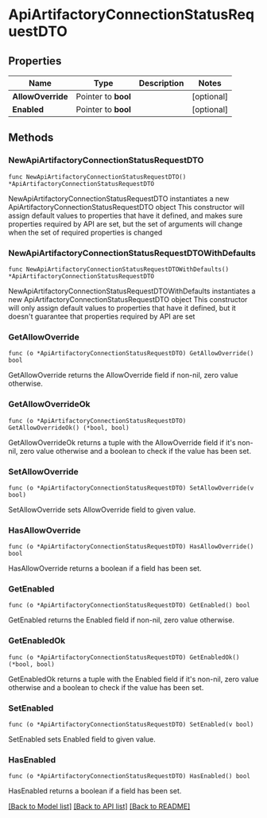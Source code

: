 # ApiArtifactoryConnectionStatusRequestDTO

## Properties

Name | Type | Description | Notes
------------ | ------------- | ------------- | -------------
**AllowOverride** | Pointer to **bool** |  | [optional] 
**Enabled** | Pointer to **bool** |  | [optional] 

## Methods

### NewApiArtifactoryConnectionStatusRequestDTO

`func NewApiArtifactoryConnectionStatusRequestDTO() *ApiArtifactoryConnectionStatusRequestDTO`

NewApiArtifactoryConnectionStatusRequestDTO instantiates a new ApiArtifactoryConnectionStatusRequestDTO object
This constructor will assign default values to properties that have it defined,
and makes sure properties required by API are set, but the set of arguments
will change when the set of required properties is changed

### NewApiArtifactoryConnectionStatusRequestDTOWithDefaults

`func NewApiArtifactoryConnectionStatusRequestDTOWithDefaults() *ApiArtifactoryConnectionStatusRequestDTO`

NewApiArtifactoryConnectionStatusRequestDTOWithDefaults instantiates a new ApiArtifactoryConnectionStatusRequestDTO object
This constructor will only assign default values to properties that have it defined,
but it doesn't guarantee that properties required by API are set

### GetAllowOverride

`func (o *ApiArtifactoryConnectionStatusRequestDTO) GetAllowOverride() bool`

GetAllowOverride returns the AllowOverride field if non-nil, zero value otherwise.

### GetAllowOverrideOk

`func (o *ApiArtifactoryConnectionStatusRequestDTO) GetAllowOverrideOk() (*bool, bool)`

GetAllowOverrideOk returns a tuple with the AllowOverride field if it's non-nil, zero value otherwise
and a boolean to check if the value has been set.

### SetAllowOverride

`func (o *ApiArtifactoryConnectionStatusRequestDTO) SetAllowOverride(v bool)`

SetAllowOverride sets AllowOverride field to given value.

### HasAllowOverride

`func (o *ApiArtifactoryConnectionStatusRequestDTO) HasAllowOverride() bool`

HasAllowOverride returns a boolean if a field has been set.

### GetEnabled

`func (o *ApiArtifactoryConnectionStatusRequestDTO) GetEnabled() bool`

GetEnabled returns the Enabled field if non-nil, zero value otherwise.

### GetEnabledOk

`func (o *ApiArtifactoryConnectionStatusRequestDTO) GetEnabledOk() (*bool, bool)`

GetEnabledOk returns a tuple with the Enabled field if it's non-nil, zero value otherwise
and a boolean to check if the value has been set.

### SetEnabled

`func (o *ApiArtifactoryConnectionStatusRequestDTO) SetEnabled(v bool)`

SetEnabled sets Enabled field to given value.

### HasEnabled

`func (o *ApiArtifactoryConnectionStatusRequestDTO) HasEnabled() bool`

HasEnabled returns a boolean if a field has been set.


[[Back to Model list]](../README.md#documentation-for-models) [[Back to API list]](../README.md#documentation-for-api-endpoints) [[Back to README]](../README.md)


